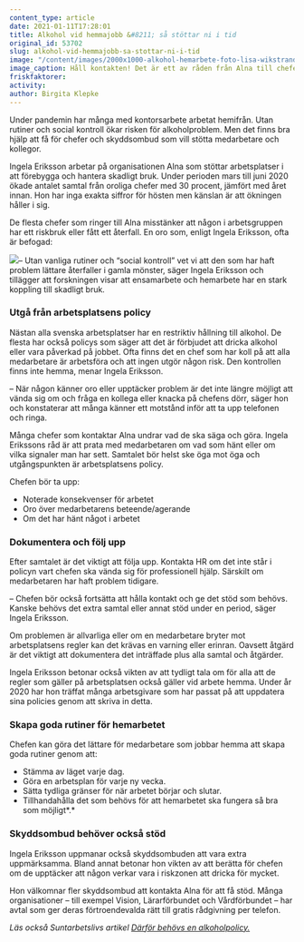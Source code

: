 ```yaml
---
content_type: article
date: 2021-01-11T17:28:01
title: Alkohol vid hemmajobb &#8211; så stöttar ni i tid
original_id: 53702
slug: alkohol-vid-hemmajobb-sa-stottar-ni-i-tid
image: "/content/images/2000x1000-alkohol-hemarbete-foto-lisa-wikstrand-johner.jpg"
image_caption: Håll kontakten! Det är ett av råden från Alna till chefer, för att stötta personer med missbruksrisk när de jobbar hemifrån. En engagerad chef kan göra stor skillnad.
friskfaktorer:
activity:
author: Birgita Klepke
---
```


Under pandemin har många med kontorsarbete arbetat hemifrån. Utan rutiner och social kontroll ökar risken för alkoholproblem. Men det finns bra hjälp att få för chefer och skyddsombud som vill stötta medarbetare och kollegor.

Ingela Eriksson arbetar på organisationen Alna som stöttar arbetsplatser i att förebygga och hantera skadligt bruk. Under perioden mars till juni 2020 ökade antalet samtal från oroliga chefer med 30 procent, jämfört med året innan. Hon har inga exakta siffror för hösten men känslan är att ökningen håller i sig.

De flesta chefer som ringer till Alna misstänker att någon i arbetsgruppen har ett riskbruk eller fått ett återfall. En oro som, enligt Ingela Eriksson, ofta är befogad:

[![](https://www.suntarbetsliv.se/wp-content/uploads/2021/01/ingela-eriksson-alna.jpg)](https://www.suntarbetsliv.se/wp-content/uploads/2021/01/ingela-eriksson-alna.jpg)– Utan vanliga rutiner och “social kontroll” vet vi att den som har haft problem lättare återfaller i gamla mönster, säger Ingela Eriksson och tillägger att forskningen visar att ensamarbete och hemarbete har en stark koppling till skadligt bruk.

### Utgå från arbetsplatsens policy

Nästan alla svenska arbetsplatser har en restriktiv hållning till alkohol. De flesta har också policys som säger att det är förbjudet att dricka alkohol eller vara påverkad på jobbet. Ofta finns det en chef som har koll på att alla medarbetare är arbetsföra och att ingen utgör någon risk. Den kontrollen finns inte hemma, menar Ingela Eriksson.

– När någon känner oro eller upptäcker problem är det inte längre möjligt att vända sig om och fråga en kollega eller knacka på chefens dörr, säger hon och konstaterar att många känner ett motstånd inför att ta upp telefonen och ringa.

Många chefer som kontaktar Alna undrar vad de ska säga och göra. Ingela Erikssons råd är att prata med medarbetaren om vad som hänt eller om vilka signaler man har sett. Samtalet bör helst ske öga mot öga och utgångspunkten är arbetsplatsens policy.

Chefen bör ta upp:

- Noterade konsekvenser för arbetet
- Oro över medarbetarens beteende/agerande
- Om det har hänt något i arbetet

### Dokumentera och följ upp

Efter samtalet är det viktigt att följa upp. Kontakta HR om det inte står i policyn vart chefen ska vända sig för professionell hjälp. Särskilt om medarbetaren har haft problem tidigare.

– Chefen bör också fortsätta att hålla kontakt och ge det stöd som behövs. Kanske behövs det extra samtal eller annat stöd under en period, säger Ingela Eriksson.

Om problemen är allvarliga eller om en medarbetare bryter mot arbetsplatsens regler kan det krävas en varning eller erinran. Oavsett åtgärd är det viktigt att dokumentera det inträffade plus alla samtal och åtgärder.

Ingela Eriksson betonar också vikten av att tydligt tala om för alla att de regler som gäller på arbetsplatsen också gäller vid arbete hemma. Under år 2020 har hon träffat många arbetsgivare som har passat på att uppdatera sina policies genom att skriva in detta.

### Skapa goda rutiner för hemarbetet

Chefen kan göra det lättare för medarbetare som jobbar hemma att skapa goda rutiner genom att:

- Stämma av läget varje dag.
- Göra en arbetsplan för varje ny vecka.
- Sätta tydliga gränser för när arbetet börjar och slutar.
- Tillhandahålla det som behövs för att hemarbetet ska fungera så bra som möjligt*.*

### Skyddsombud behöver också stöd

Ingela Eriksson uppmanar också skyddsombuden att vara extra uppmärksamma. Bland annat betonar hon vikten av att berätta för chefen om de upptäcker att någon verkar vara i riskzonen att dricka för mycket.

Hon välkomnar fler skyddsombud att kontakta Alna för att få stöd. Många organisationer – till exempel Vision, Lärarförbundet och Vårdförbundet – har avtal som ger deras förtroendevalda rätt till gratis rådgivning per telefon.

_Läs också Suntarbetslivs artikel [Därför behövs en alkoholpolicy.](https://www.suntarbetsliv.se/rapporterat/darfor-behovs-en-alkoholpolicy/)_
